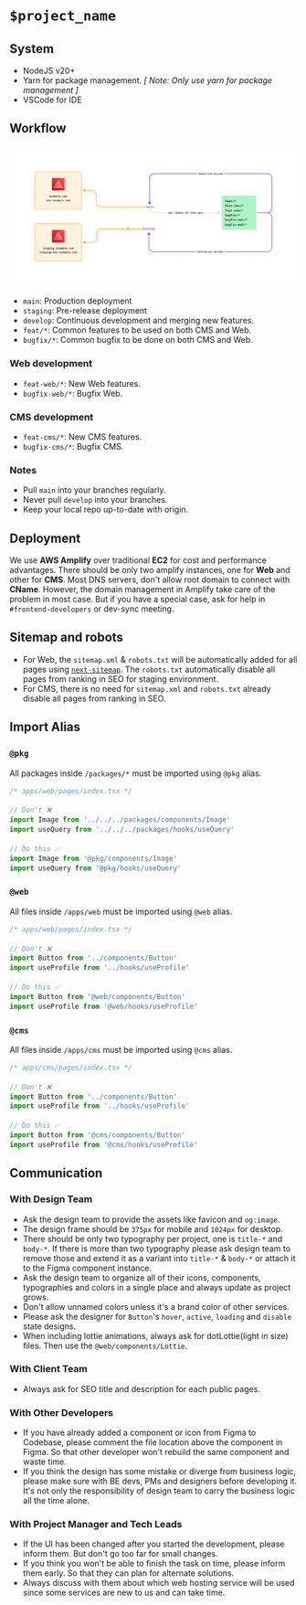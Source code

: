 # `$project_name`

## System

- NodeJS v20+
- Yarn for package management. _[ Note: Only use yarn for package management ]_
- VSCode for IDE

## Workflow

![Workflow overview](/.github/assets/workflow.png)

- `main`: Production deployment
- `staging`: Pre-release deployment
- `develop`: Continuous development and merging new features.
- `feat/*`: Common features to be used on both CMS and Web.
- `bugfix/*`: Common bugfix to be done on both CMS and Web.

### Web development

- `feat-web/*`: New Web features.
- `bugfix-web/*`: Bugfix Web.

### CMS development

- `feat-cms/*`: New CMS features.
- `bugfix-cms/*`: Bugfix CMS.

### Notes

- Pull `main` into your branches regularly.
- Never pull `develop` into your branches.
- Keep your local repo up-to-date with origin.

## Deployment

We use **AWS Amplify** over traditional **EC2** for cost and performance advantages. There should be only two amplify instances, one for **Web** and other for **CMS**. Most DNS servers, don't allow root domain to connect with **CName**. However, the domain management in Amplify take care of the problem in most case. But if you have a special case, ask for help in `#frontend-developers` or dev-sync meeting.

## Sitemap and robots

- For Web, the `sitemap.xml` & `robots.txt` will be automatically added for all pages using [`next-sitemap`](https://www.npmjs.com/package/next-sitemap). The `robots.txt` automatically disable all pages from ranking in SEO for staging environment.
- For CMS, there is no need for `sitemap.xml` and `robots.txt` already disable all pages from ranking in SEO.

## Import Alias

### `@pkg`

All packages inside `/packages/*` must be imported using `@pkg` alias.

```jsx
/* apps/web/pages/index.tsx */

// Don't ❌
import Image from '../../../packages/components/Image'
import useQuery from '../../../packages/hooks/useQuery'

// Do this ✅
import Image from '@pkg/components/Image'
import useQuery from '@pkg/hooks/useQuery'
```

### `@web`

All files inside `/apps/web` must be imported using `@web` alias.

```jsx
/* apps/web/pages/index.tsx */

// Don't ❌
import Button from '../components/Button'
import useProfile from '../hooks/useProfile'

// Do this ✅
import Button from '@web/components/Button'
import useProfile from '@web/hooks/useProfile'
```

### `@cms`

All files inside `/apps/cms` must be imported using `@cms` alias.

```jsx
/* apps/cms/pages/index.tsx */

// Don't ❌
import Button from '../components/Button'
import useProfile from '../hooks/useProfile'

// Do this ✅
import Button from '@cms/components/Button'
import useProfile from '@cms/hooks/useProfile'
```

## Communication

### With Design Team

- Ask the design team to provide the assets like favicon and `og:image`.
- The design frame should be `375px` for mobile and `1024px` for desktop.
- There should be only two typography per project, one is `title-*` and `body-*`. If there is more than two typography please ask design team to remove those and extend it as a variant into `title-*` & `body-*` or attach it to the Figma component instance.
- Ask the design team to organize all of their icons, components, typographies and colors in a single place and always update as project grows.
- Don't allow unnamed colors unless it's a brand color of other services.
- Please ask the designer for `Button`'s `hover`, `active`, `loading` and `disable` state designs.
- When including lottie animations, always ask for dotLottie(light in size) files. Then use the `@web/components/Lottie`.

### With Client Team

- Always ask for SEO title and description for each public pages.

### With Other Developers

- If you have already added a component or icon from Figma to Codebase, please comment the file location above the component in Figma. So that other developer won't rebuild the same component and waste time.
- If you think the design has some mistake or diverge from business logic, please make sure with BE devs, PMs and designers before developing it. It's not only the responsibility of design team to carry the business logic all the time alone.

### With Project Manager and Tech Leads

- If the UI has been changed after you started the development, please inform them. But don't go too far for small changes.
- If you think you won't be able to finish the task on time, please inform them early. So that they can plan for alternate solutions.
- Always discuss with them about which web hosting service will be used since some services are new to us and can take time.
